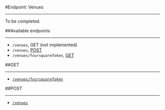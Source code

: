 #Endpoint: Venues
***

To be completed.

##Available endpoints
***

* `/venues`, GET (not implemented)
* `/venues`, [POST](venues/POST_venues.md#files)
* `/venues/foursquareToken`, [GET](venues/GET_venues_foursquareToken.md#files)



##GET
***

* [`/venues/foursquareToken`](venues/GET_venues_foursquareToken.md#files)

##POST
***

* [`/venues`](venues/POST_venues.md#files)
